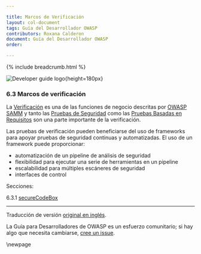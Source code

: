 ```yaml
---

title: Marcos de Verificación
layout: col-document
tags: Guía del Desarrollador OWASP
contributors: Roxana Calderon
document: Guía del Desarrollador OWASP
order:

---
```


{% include breadcrumb.html %}

![Developer guide logo](../../../assets/images/dg_logo_bbd.png "Guía del Desarrollador OWASP"){height=180px}

### 6.3 Marcos de verificación

La [Verificación][sammv] es una de las funciones de negocio descritas por [OWASP SAMM][samm]
y tanto las [Pruebas de Seguridad][sammvst] como las [Pruebas Basadas en Requisitos][sammvrt] son una parte importante de la verificación.

Las pruebas de verificación pueden beneficiarse del uso de frameworks para apoyar pruebas de seguridad continuas y automatizadas.
El uso de un framework puede proporcionar:

* automatización de un pipeline de análisis de seguridad
* flexibilidad para ejecutar una serie de herramientas en un pipeline
* escalabilidad para múltiples escáneres de seguridad
* interfaces de control

Secciones:

6.3.1 [secureCodeBox](#securecodebox)  

----
Traducción de versión [original en inglés][release0830].

La Guía para Desarrolladores de OWASP es un esfuerzo comunitario; si hay algo que necesita cambiarse, [cree un issue][issue0830].

[release0830]: https://github.com/OWASP/www-project-developer-guide/blob/main/release/08-verification/03-frameworks/toc.md
[issue0830]: https://github.com/OWASP/www-project-developer-guide/issues/new?labels=enhancement&template=request.md&title=Update:%2008-verification/03-frameworks/00-toc
[samm]: https://owaspsamm.org/about/
[sammv]: https://owaspsamm.org/model/verification/
[sammvrt]: https://owaspsamm.org/model/verification/requirements-driven-testing/
[sammvst]: https://owaspsamm.org/model/verification/security-testing/

\newpage
